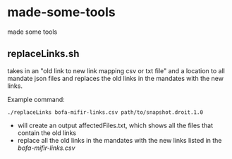 # made-some-tools
made some tools 

## replaceLinks.sh

takes in an "old link to new link mapping csv or txt file" and a location to all mandate json files and replaces the old links in the mandates with the new links. 

Example command:

`./replaceLinks bofa-mifir-links.csv path/to/snapshot.droit.1.0`

* will create an output affectedFiles.txt, which shows all the files that contain the old links
* replace all the old links in the mandates with the new links listed in the *bofa-mifir-links.csv*
